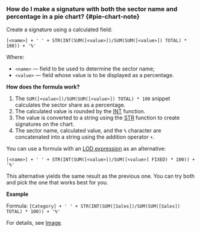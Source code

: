 ### How do I make a signature with both the sector name and percentage in a pie chart? {#pie-chart-note}

Create a signature using a calculated field:

`[<name>] + ' ' + STR(INT(SUM([<value>])/SUM(SUM([<value>]) TOTAL) * 100)) + '%'`

Where:

* `<name>` — field to be used to determine the sector name;
* `<value>` — field whose value is to be displayed as a percentage.

**How does the formula work?**

1. The `SUM([<value>])/SUM(SUM([<value>]) TOTAL) * 100` snippet calculates the sector share as a percentage.
1. The calculated value is rounded by the [INT](../../../datalens/function-ref/INT.md) function.
1. The value is converted to a string using the [STR](../../../datalens/function-ref/STR.md) function to create signatures on the chart.
1. The sector name, calculated value, and the `%` character are concatenated into a string using the addition operator `+`.

You can use a formula with an [LOD expression](../../../datalens/concepts/lod-aggregation.md#fixed) as an alternative:

`[<name>] + ' ' + STR(INT(SUM([<value>])/SUM([<value>] FIXED) * 100)) + '%'`

This alternative yields the same result as the previous one. You can try both and pick the one that works best for you.

**Example**

Formula: `[Category] + ' ' + STR(INT(SUM([Sales])/SUM(SUM([Sales]) TOTAL) * 100)) + '%'`

For details, see [Image](https://storage.yandexcloud.net/doc-files/pie-chart.png).

